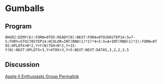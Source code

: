 # Gumballs

## Program

`0HGR2:DIMY(6):FORN=0TO5:READY(N):NEXT:FORA=0TO266STEP14:S=7-S:FORY=STO178STEP14:HCOLOR=INT(RND(1)*2)*4+3:X=A+INT(RND(1)*2):FORN=0TO5:HPLOTX+N*2,Y+Y(N)TOX+N*2,Y+15-Y(N):NEXT:HPLOTX+3,Y+4TOX+3,Y+5:NEXT:NEXT:DATA5,3,2,2,3,5`

## Discussion

[Apple II Enthusiasts Group Permalink](https://www.facebook.com/groups/5251478676/permalink/10157704431108677/)
